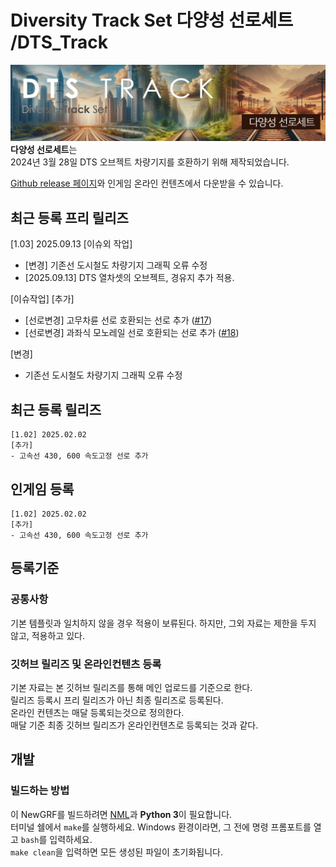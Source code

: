 # Diversity Track Set 다양성 선로세트 /DTS_Track
![DTS_Track_board](https://github.com/DTS-NewGRF/DTS_Track/blob/main/docs/DTS_Track_board.png)
**다양성 선로세트**는 <br>
2024년 3월 28일 DTS 오브젝트 차량기지를 호환하기 위해 제작되었습니다.<br>

[Github release 페이지](https://github.com/DTS-NewGRF/DTS_Track/releases)와 인게임 온라인 컨텐츠에서 다운받을 수 있습니다.<br>

## 최근 등록 프리 릴리즈
[1.03] 2025.09.13
[이슈외 작업]
* [변경] 기존선 도시철도 차량기지 그래픽 오류 수정
* [2025.09.13] DTS 열차셋의 오브젝트, 경유지 추가 적용.

[이슈작업]
[추가]
* [선로변경] 고무차륜 선로 호환되는 선로 추가 ([#17](https://github.com/DTS-NewGRF/DTS/issues/17))
* [선로변경] 과좌식 모노레일 선로 호환되는 선로 추가 ([#18](https://github.com/DTS-NewGRF/DTS/issues/18))

[변경]
* 기존선 도시철도 차량기지 그래픽 오류 수정

## 최근 등록 릴리즈
```
[1.02] 2025.02.02
[추가]
- 고속선 430, 600 속도고정 선로 추가
```

## 인게임 등록
```
[1.02] 2025.02.02
[추가]
- 고속선 430, 600 속도고정 선로 추가
```

## 등록기준
### 공통사항
기본 템플릿과 일치하지 않을 경우 적용이 보류된다. 하지만, 그외 자료는 제한을 두지 않고, 적용하고 있다.

### 깃허브 릴리즈 및 온라인컨텐츠 등록
기본 자료는 본 깃허브 릴리즈를 통해 메인 업로드를 기준으로 한다. <br>
릴리즈 등록시 프리 릴리즈가 아닌 최종 릴리즈로 등록된다. <br>
온라인 컨텐츠는 매달 등록되는것으로 정의한다. <br>
매달 기준 최종 깃허브 릴리즈가 온라인컨텐츠로 등록되는 것과 같다. <br>

## 개발
### 빌드하는 방법
이 NewGRF를 빌드하려면 [NML](https://github.com/OpenTTD/nml)과 **Python 3**이 필요합니다. <br> 
터미널 쉘에서 ``make``를 실행하세요. Windows 환경이라면, 그 전에 명령 프롬포트를 열고 ``bash``를 입력하세요.  <br>
``make clean``을 입력하면 모든 생성된 파일이 초기화됩니다.
